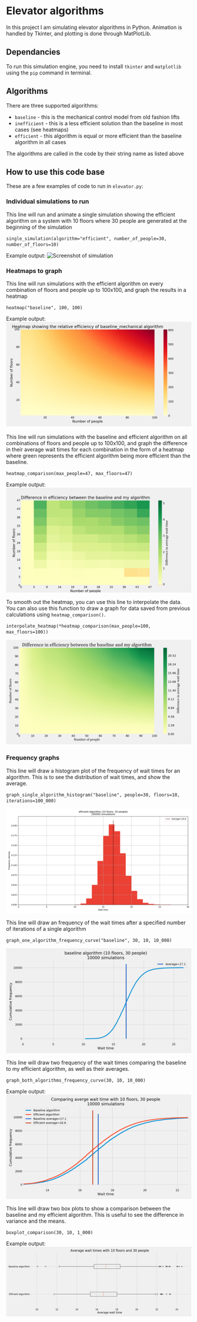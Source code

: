 # Elevator algorithms
In this project I am simulating elevator algorithms in Python.
Animation is handled by Tkinter, and plotting is done through MatPlotLib.
## Dependancies
To run this simulation engine, you need to install `tkinter` and `matplotlib` using the `pip` command in terminal.

## Algorithms
There are three supported algorithms:
- `baseline` - this is the mechanical control model from old fashion lifts
- `inefficient` - this is a less efficient solution than the baseline in most cases (see heatmaps)
- `efficient` - this algorithm is equal or more efficient than the baseline algorithm in all cases

The algorithms are called in the code by their string name as listed above

## How to use this code base
These are a few examples of code to run in `elevator.py`:

 ### Individual simulations to run
This line will run and animate a single simulation showing the efficient algorithm on a system with 10 floors where 30 people are generated at the beginning of the simulation
```
single_simulation(algorithm="efficient", number_of_people=30, number_of_floors=10)
```
Example output: 
![Screenshot of simulation](simulation-example.PNG)

 ### Heatmaps to graph

This line will run simulations with the efficient algorithm on every combination of floors and people up to 100x100, and graph the results in a heatmap
```
heatmap("baseline", 100, 100)
```
Example output: 
![Example of 100x100 heatmap](images/100x100baselineheatmap.png)
<br><br>
This line will run simulations with the baseline and efficient algorithm on all combinations of floors and people up to 100x100, and graph the difference in their average wait times for each combination in the form of a heatmap where green represents the efficient algorithm being more efficient than the baseline.
```
heatmap_comparison(max_people=47, max_floors=47)
```
Example output: 
![Image of heatmap](images/heatmap-1787s.png)

To smooth out the heatmap, you can use this line to interpolate the data. You can also use this function to draw a graph for data saved from previous calculations using `heatmap_comparison()`.
```
interpolate_heatmap(*heatmap_comparison(max_people=100, max_floors=100))
```
![An interpolated heatmap of 100x100 comparing the baseline to my efficient algorithm](images/interpolated-heatmap-example.png)
 ### Frequency graphs

This line will draw a histogram plot of the frequency of wait times for an algorithm. This is to see the distribution of wait times, and show the average.
```
graph_single_algorithm_histogram("baseline", people=30, floors=10, iterations=100_000)
```
![Example histogram](images/histogram-example.png)

This line will draw an frequency of the wait times after a specified number of iterations of a single algorithm
```
graph_one_algorithm_frequency_curve("baseline", 30, 10, 10_000)
```
![A frequency curve showing the distribution of average wait times for the baseline algorithm](images/frequency-curve-of-single-algorithm.png)


This line will draw two frequency of the wait times comparing the baseline to my efficient algorithm, as well as their averages.
```
graph_both_algorithms_frequency_curve(30, 10, 10_000)
```
Example output:
![A frequency curve comparing the baseline to my efficient algorithm](images/s-curve-both-example.png)

This line will draw two box plots to show a comparison between the baseline and my efficient algorithm. This is useful to see the difference in variance and the means.
```
boxplot_comparison(30, 10, 1_000)
```
Example output:
![A box plot comparing the average wait times of the baseline agorithm with my efficient algorithm](images/boxplot-example.png)